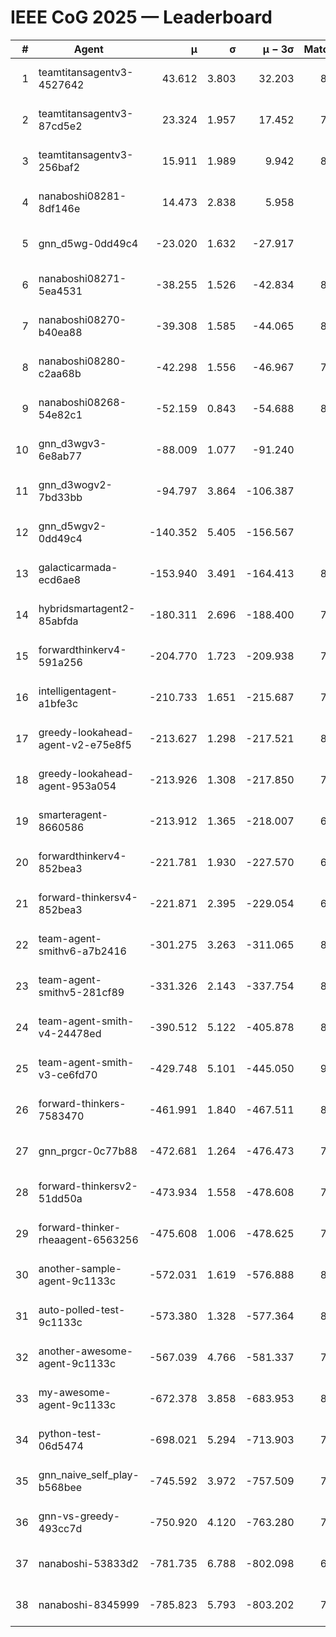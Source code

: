 # IEEE CoG 2025 — Leaderboard

| # | Agent | μ | σ | μ − 3σ | Matches | Updated |
|---:|---|---:|---:|---:|---:|---|
| 1 | teamtitansagentv3-4527642 | 43.612 | 3.803 | 32.203 | 8696 | 2025-08-30 21:42 |
| 2 | teamtitansagentv3-87cd5e2 | 23.324 | 1.957 | 17.452 | 7878 | 2025-08-30 21:42 |
| 3 | teamtitansagentv3-256baf2 | 15.911 | 1.989 | 9.942 | 8434 | 2025-08-30 21:42 |
| 4 | nanaboshi08281-8df146e | 14.473 | 2.838 | 5.958 | 356 | 2025-08-30 21:42 |
| 5 | gnn_d5wg-0dd49c4 | -23.020 | 1.632 | -27.917 | 180 | 2025-08-30 21:42 |
| 6 | nanaboshi08271-5ea4531 | -38.255 | 1.526 | -42.834 | 8498 | 2025-08-30 21:42 |
| 7 | nanaboshi08270-b40ea88 | -39.308 | 1.585 | -44.065 | 8620 | 2025-08-30 21:42 |
| 8 | nanaboshi08280-c2aa68b | -42.298 | 1.556 | -46.967 | 7938 | 2025-08-30 21:42 |
| 9 | nanaboshi08268-54e82c1 | -52.159 | 0.843 | -54.688 | 8200 | 2025-08-30 21:42 |
| 10 | gnn_d3wgv3-6e8ab77 | -88.009 | 1.077 | -91.240 | 238 | 2025-08-30 21:42 |
| 11 | gnn_d3wogv2-7bd33bb | -94.797 | 3.864 | -106.387 | 350 | 2025-08-30 21:42 |
| 12 | gnn_d5wgv2-0dd49c4 | -140.352 | 5.405 | -156.567 | 286 | 2025-08-30 21:42 |
| 13 | galacticarmada-ecd6ae8 | -153.940 | 3.491 | -164.413 | 8020 | 2025-08-30 21:42 |
| 14 | hybridsmartagent2-85abfda | -180.311 | 2.696 | -188.400 | 7253 | 2025-08-30 21:42 |
| 15 | forwardthinkerv4-591a256 | -204.770 | 1.723 | -209.938 | 7039 | 2025-08-30 21:42 |
| 16 | intelligentagent-a1bfe3c | -210.733 | 1.651 | -215.687 | 7033 | 2025-08-30 21:42 |
| 17 | greedy-lookahead-agent-v2-e75e8f5 | -213.627 | 1.298 | -217.521 | 8516 | 2025-08-30 21:42 |
| 18 | greedy-lookahead-agent-953a054 | -213.926 | 1.308 | -217.850 | 7604 | 2025-08-30 21:42 |
| 19 | smarteragent-8660586 | -213.912 | 1.365 | -218.007 | 6913 | 2025-08-30 21:42 |
| 20 | forwardthinkerv4-852bea3 | -221.781 | 1.930 | -227.570 | 6957 | 2025-08-30 21:42 |
| 21 | forward-thinkersv4-852bea3 | -221.871 | 2.395 | -229.054 | 6691 | 2025-08-30 21:42 |
| 22 | team-agent-smithv6-a7b2416 | -301.275 | 3.263 | -311.065 | 8720 | 2025-08-30 21:42 |
| 23 | team-agent-smithv5-281cf89 | -331.326 | 2.143 | -337.754 | 8940 | 2025-08-30 21:42 |
| 24 | team-agent-smith-v4-24478ed | -390.512 | 5.122 | -405.878 | 8058 | 2025-08-30 21:42 |
| 25 | team-agent-smith-v3-ce6fd70 | -429.748 | 5.101 | -445.050 | 9458 | 2025-08-30 21:42 |
| 26 | forward-thinkers-7583470 | -461.991 | 1.840 | -467.511 | 8140 | 2025-08-30 21:42 |
| 27 | gnn_prgcr-0c77b88 | -472.681 | 1.264 | -476.473 | 7730 | 2025-08-30 21:42 |
| 28 | forward-thinkersv2-51dd50a | -473.934 | 1.558 | -478.608 | 7530 | 2025-08-30 21:42 |
| 29 | forward-thinker-rheaagent-6563256 | -475.608 | 1.006 | -478.625 | 7382 | 2025-08-30 21:42 |
| 30 | another-sample-agent-9c1133c | -572.031 | 1.619 | -576.888 | 8680 | 2025-08-30 21:42 |
| 31 | auto-polled-test-9c1133c | -573.380 | 1.328 | -577.364 | 8400 | 2025-08-30 21:42 |
| 32 | another-awesome-agent-9c1133c | -567.039 | 4.766 | -581.337 | 7940 | 2025-08-30 21:42 |
| 33 | my-awesome-agent-9c1133c | -672.378 | 3.858 | -683.953 | 8360 | 2025-08-30 21:42 |
| 34 | python-test-06d5474 | -698.021 | 5.294 | -713.903 | 7160 | 2025-08-30 21:42 |
| 35 | gnn_naive_self_play-b568bee | -745.592 | 3.972 | -757.509 | 7180 | 2025-08-30 21:42 |
| 36 | gnn-vs-greedy-493cc7d | -750.920 | 4.120 | -763.280 | 7200 | 2025-08-30 21:42 |
| 37 | nanaboshi-53833d2 | -781.735 | 6.788 | -802.098 | 6320 | 2025-08-30 21:42 |
| 38 | nanaboshi-8345999 | -785.823 | 5.793 | -803.202 | 7330 | 2025-08-30 21:42 |
